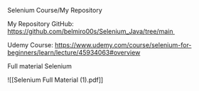 Selenium Course/My Repository

My Repository GitHub: https://github.com/belmiro00s/Selenium_Java/tree/main 

Udemy Course: https://www.udemy.com/course/selenium-for-beginners/learn/lecture/45934063#overview

Full material Selenium

![[Selenium Full Material (1).pdf]]